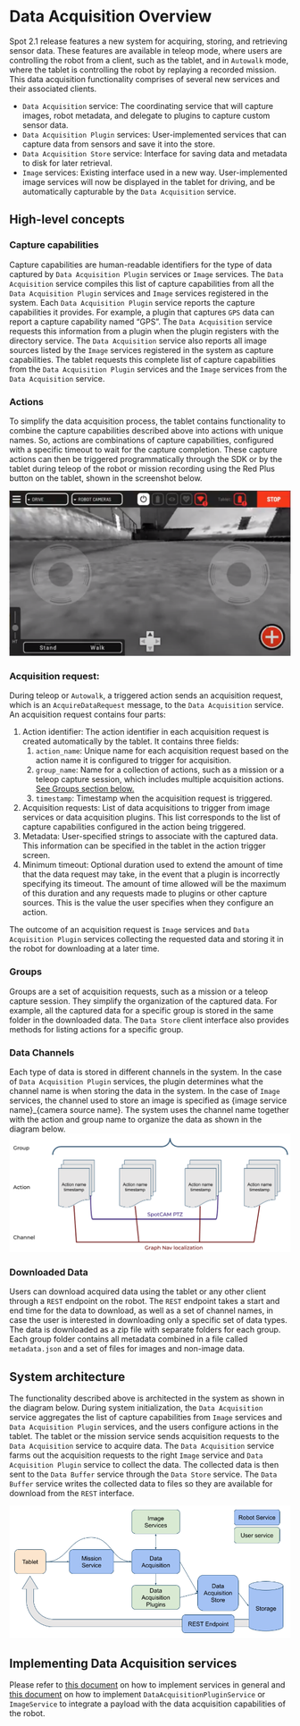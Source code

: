 <!--
Copyright (c) 2020 Boston Dynamics, Inc.  All rights reserved.

Downloading, reproducing, distributing or otherwise using the SDK Software
is subject to the terms and conditions of the Boston Dynamics Software
Development Kit License (20191101-BDSDK-SL).
-->

# Data Acquisition Overview
Spot 2.1 release features a new system for acquiring, storing, and retrieving sensor data. These features are available in teleop mode, where users are controlling the robot from a client, such as the tablet, and in `Autowalk` mode, where the tablet is controlling the robot by replaying a recorded mission. This data acquisition functionality comprises of several new services and their associated clients.

* `Data Acquisition` service: The coordinating service that will capture images, robot metadata, and delegate to plugins to capture custom sensor data.
* `Data Acquisition Plugin` services: User-implemented services that can capture data from sensors and save it into the store.
* `Data Acquisition Store` service: Interface for saving data and metadata to disk for later retrieval.
* `Image` services: Existing interface used in a new way. User-implemented image services will now be displayed in the tablet for driving, and be automatically capturable by the `Data Acquisition` service.

## High-level concepts

### Capture capabilities
Capture capabilities are human-readable identifiers for the type of data captured by `Data Acquisition Plugin` services or `Image` services. The `Data Acquisition` service compiles this list of capture capabilities from all the `Data Acquisition Plugin` services and `Image` services registered in the system.
Each `Data Acquisition Plugin` service reports the capture capabilities it provides. For example, a plugin that captures `GPS` data can report a capture capability named “GPS”. The `Data Acquisition` service requests this information from a plugin when the plugin registers with the directory service. The `Data Acquisition` service also reports all image sources listed by the `Image` services registered in the system as capture capabilities.
The tablet requests this complete list of capture capabilities from the `Data Acquisition Plugin` services and the `Image` services from the `Data Acquisition` service.

### Actions
To simplify the data acquisition process, the tablet contains functionality to combine the capture capabilities described above into actions with unique names. So, actions are combinations of capture capabilities, configured with a specific timeout to wait for the capture completion. These capture actions can then be triggered programmatically through the SDK or by the tablet during teleop of the robot or mission recording using the Red Plus button on the tablet, shown in the screenshot below.

![Tablet Screenshot](./images/tablet_screenshot.png)

### Acquisition request:
During teleop or `Autowalk`, a triggered action sends an acquisition request, which is an `AcquireDataRequest` message, to the `Data Acquisition` service. An acquisition request contains four parts:
1. Action identifier: The action identifier in each acquisition request is created automatically by the tablet. It contains three fields:
    1. `action_name`: Unique name for each acquisition request based on the action name it is configured to trigger for acquisition.
    2. `group_name`: Name for a collection of actions, such as a mission or a teleop capture session, which includes multiple acquisition actions. [See Groups section below.](#groups)
    3. `timestamp`: Timestamp when the acquisition request is triggered.
2. Acquisition requests: List of data acquisitions to trigger from image services or data acquisition plugins. This list corresponds to the list of capture capabilities configured in the action being triggered.
3. Metadata: User-specified strings to associate with the captured data. This information can be specified in the tablet in the action trigger screen.
4. Minimum timeout: Optional duration used to extend the amount of time that the data request may take, in the event that a plugin is incorrectly specifying its timeout. The amount of time allowed will be the maximum of this duration and any requests made to plugins or other capture sources. This is the value the user specifies when they configure an action.

The outcome of an acquisition request is `Image` services and `Data Acquisition Plugin` services collecting the requested data and storing it in the robot for downloading at a later time.

### Groups
Groups are a set of acquisition requests, such as a mission or a teleop capture session. They simplify the organization of the captured data. For example, all the captured data for a specific group is stored in the same folder in the downloaded data. The `Data Store` client interface also provides methods for listing actions for a specific group.

### Data Channels
Each type of data is stored in different channels in the system. In the case of `Data Acquisition Plugin` services, the plugin determines what the channel name is when storing the data in the system. In the case of `Image` services, the channel used to store an image is specified as {image service name}_{camera source name}. The system uses the channel name together with the action and group name to organize the data as shown in the diagram below.
![Data Organization](./images/data_acquisition_data_organization.png)

### Downloaded Data
Users can download acquired data using the tablet or any other client through a `REST` endpoint on the robot. The `REST` endpoint takes a start and end time for the data to download, as well as a set of channel names, in case the user is interested in downloading only a specific set of data types. The data is downloaded as a zip file with separate folders for each group. Each group folder contains all metadata combined in a file called `metadata.json` and a set of files for images and non-image data.

## System architecture
The functionality described above is architected in the system as shown in the diagram below. During system initialization, the `Data Acquisition` service aggregates the list of capture capabilities from `Image` services and `Data Acquisition Plugin` services, and the users configure actions in the tablet. The tablet or the mission service sends acquisition requests to the `Data Acquisition` service to acquire data. The `Data Acquisition` service farms out the acquisition requests to the right `Image` service and `Data Acquisition Plugin` service to collect the data. The collected data is then sent to the `Data Buffer` service through the `Data Store` service. The `Data Buffer` service writes the collected data to files so they are available for download from the `REST` interface.

![Data Acquisition Architecture](./images/data_acquisition_architecture.png)

## Implementing Data Acquisition services
Please refer to [this document](developing_api_services.md) on how to implement services in general and [this document](writing_services_for_data_acquisition.md) on how to implement `DataAcquisitionPluginService` or `ImageService` to integrate a payload with the data acquisition capabilities of the robot.